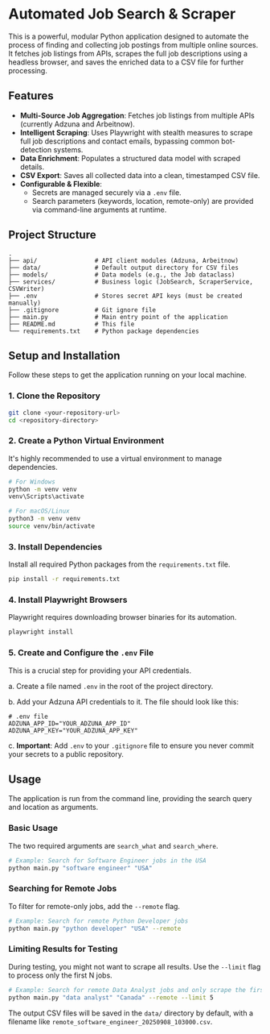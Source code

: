 # Automated Job Search & Scraper

This is a powerful, modular Python application designed to automate the process of finding and collecting job postings from multiple online sources. It fetches job listings from APIs, scrapes the full job descriptions using a headless browser, and saves the enriched data to a CSV file for further processing.

## Features

- **Multi-Source Job Aggregation**: Fetches job listings from multiple APIs (currently Adzuna and Arbeitnow).
- **Intelligent Scraping**: Uses Playwright with stealth measures to scrape full job descriptions and contact emails, bypassing common bot-detection systems.
- **Data Enrichment**: Populates a structured data model with scraped details.
- **CSV Export**: Saves all collected data into a clean, timestamped CSV file.
- **Configurable & Flexible**:
  - Secrets are managed securely via a `.env` file.
  - Search parameters (keywords, location, remote-only) are provided via command-line arguments at runtime.

## Project Structure

```
.
├── api/                # API client modules (Adzuna, Arbeitnow)
├── data/               # Default output directory for CSV files
├── models/             # Data models (e.g., the Job dataclass)
├── services/           # Business logic (JobSearch, ScraperService, CSVWriter)
├── .env                # Stores secret API keys (must be created manually)
├── .gitignore          # Git ignore file
├── main.py             # Main entry point of the application
├── README.md           # This file
└── requirements.txt    # Python package dependencies
```

## Setup and Installation

Follow these steps to get the application running on your local machine.

### 1. Clone the Repository

```bash
git clone <your-repository-url>
cd <repository-directory>
```

### 2. Create a Python Virtual Environment

It's highly recommended to use a virtual environment to manage dependencies.

```bash
# For Windows
python -m venv venv
venv\Scripts\activate

# For macOS/Linux
python3 -m venv venv
source venv/bin/activate
```

### 3. Install Dependencies

Install all required Python packages from the `requirements.txt` file.

```bash
pip install -r requirements.txt
```

### 4. Install Playwright Browsers

Playwright requires downloading browser binaries for its automation.

```bash
playwright install
```

### 5. Create and Configure the `.env` File

This is a crucial step for providing your API credentials.

a. Create a file named `.env` in the root of the project directory.

b. Add your Adzuna API credentials to it. The file should look like this:

```
# .env file
ADZUNA_APP_ID="YOUR_ADZUNA_APP_ID"
ADZUNA_APP_KEY="YOUR_ADZUNA_APP_KEY"
```

c. **Important**: Add `.env` to your `.gitignore` file to ensure you never commit your secrets to a public repository.

## Usage

The application is run from the command line, providing the search query and location as arguments.

### Basic Usage

The two required arguments are `search_what` and `search_where`.

```bash
# Example: Search for Software Engineer jobs in the USA
python main.py "software engineer" "USA"
```

### Searching for Remote Jobs

To filter for remote-only jobs, add the `--remote` flag.

```bash
# Example: Search for remote Python Developer jobs
python main.py "python developer" "USA" --remote
```

### Limiting Results for Testing

During testing, you might not want to scrape all results. Use the `--limit` flag to process only the first N jobs.

```bash
# Example: Search for remote Data Analyst jobs and only scrape the first 5
python main.py "data analyst" "Canada" --remote --limit 5
```

The output CSV files will be saved in the `data/` directory by default, with a filename like `remote_software_engineer_20250908_103000.csv`.
